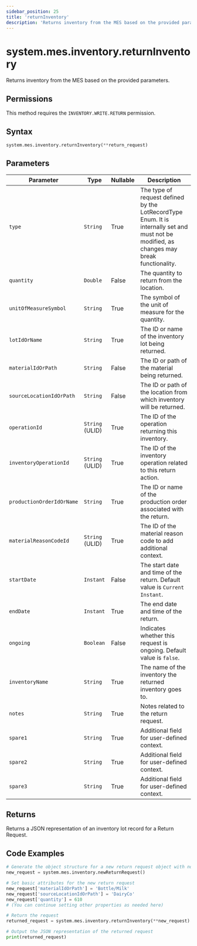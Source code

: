 ```yaml
---
sidebar_position: 25
title: 'returnInventory'
description: 'Returns inventory from the MES based on the provided parameters.'
---
```


# system.mes.inventory.returnInventory

Returns inventory from the MES based on the provided parameters.

## Permissions

This method requires the `INVENTORY.WRITE.RETURN` permission.

## Syntax

```python
system.mes.inventory.returnInventory(**return_request)
```

## Parameters

| Parameter                 | Type            | Nullable | Description                                                                                                                               |
| ------------------------- | --------------- | -------- | ----------------------------------------------------------------------------------------------------------------------------------------- |
| `type`                    | `String`        | True     | The type of request defined by the LotRecordType Enum. It is internally set and must not be modified, as changes may break functionality. |
| `quantity`                | `Double`        | False    | The quantity to return from the location.                                                                                                 |
| `unitOfMeasureSymbol`     | `String`        | True     | The symbol of the unit of measure for the quantity.                                                                                       |
| `lotIdOrName`             | `String`        | True     | The ID or name of the inventory lot being returned.                                                                                       |
| `materialIdOrPath`        | `String`        | False    | The ID or path of the material being returned.                                                                                            |
| `sourceLocationIdOrPath`  | `String`        | False    | The ID or path of the location from which inventory will be returned.                                                                     |
| `operationId`             | `String` (ULID) | True     | The ID of the operation returning this inventory.                                                                                         |
| `inventoryOperationId`    | `String` (ULID) | True     | The ID of the inventory operation related to this return action.                                                                          |
| `productionOrderIdOrName` | `String`        | True     | The ID or name of the production order associated with the return.                                                                        |
| `materialReasonCodeId`    | `String` (ULID) | True     | The ID of the material reason code to add additional context.                                                                             |
| `startDate`               | `Instant`       | False    | The start date and time of the return. Default value is `Current Instant`.                                                                |
| `endDate`                 | `Instant`       | True     | The end date and time of the return.                                                                                                      |
| `ongoing`                 | `Boolean`       | False    | Indicates whether this request is ongoing. Default value is `false`.                                                                      |
| `inventoryName`           | `String`        | True     | The name of the inventory the returned inventory goes to.                                                                                 |
| `notes`                   | `String`        | True     | Notes related to the return request.                                                                                                      |
| `spare1`                  | `String`        | True     | Additional field for user-defined context.                                                                                                |
| `spare2`                  | `String`        | True     | Additional field for user-defined context.                                                                                                |
| `spare3`                  | `String`        | True     | Additional field for user-defined context.                                                                                                |

## Returns

Returns a JSON representation of an inventory lot record for a Return Request.

## Code Examples

```python
# Generate the object structure for a new return request object with no initial arguments
new_request = system.mes.inventory.newReturnRequest()

# Set basic attributes for the new return request
new_request['materialIdOrPath'] = 'Bottle/Milk'
new_request['sourceLocationIdOrPath'] = 'DairyCo'
new_request['quantity'] = 610
# (You can continue setting other properties as needed here)

# Return the request
returned_request = system.mes.inventory.returnInventory(**new_request)

# Output the JSON representation of the returned request
print(returned_request)
```

